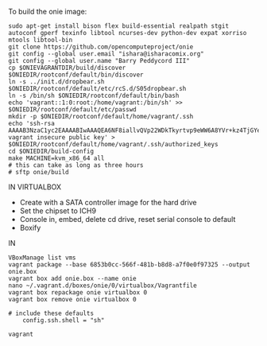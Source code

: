To build the onie image:

    sudo apt-get install bison flex build-essential realpath stgit autoconf gperf texinfo libtool ncurses-dev python-dev expat xorriso mtools libtool-bin
    git clone https://github.com/opencomputeproject/onie
    git config --global user.email "ishara@isharacomix.org"
    git config --global user.name "Barry Peddycord III"
    cp $ONIEVAGRANTDIR/build/discover $ONIEDIR/rootconf/default/bin/discover
    ln -s ../init.d/dropbear.sh $ONIEDIR/rootconf/default/etc/rcS.d/S05dropbear.sh
    ln -s /bin/sh $ONIEDIR/rootconf/default/bin/bash
    echo 'vagrant::1:0:root:/home/vagrant:/bin/sh' >> $ONIEDIR/rootconf/default/etc/passwd
    mkdir -p $ONIEDIR/rootconf/default/home/vagrant/.ssh
    echo 'ssh-rsa AAAAB3NzaC1yc2EAAAABIwAAAQEA6NF8iallvQVp22WDkTkyrtvp9eWW6A8YVr+kz4TjGYe7gHzIw+niNltGEFHzD8+v1I2YJ6oXevct1YeS0o9HZyN1Q9qgCgzUFtdOKLv6IedplqoPkcmF0aYet2PkEDo3MlTBckFXPITAMzF8dJSIFo9D8HfdOV0IAdx4O7PtixWKn5y2hMNG0zQPyUecp4pzC6kivAIhyfHilFR61RGL+GPXQ2MWZWFYbAGjyiYJnAmCP3NOTd0jMZEnDkbUvxhMmBYSdETk1rRgm+R4LOzFUGaHqHDLKLX+FIPKcF96hrucXzcWyLbIbEgE98OHlnVYCzRdK8jlqm8tehUc9c9WhQ== vagrant insecure public key' > $ONIEDIR/rootconf/default/home/vagrant/.ssh/authorized_keys
    cd $ONIEDIR/build-config
    make MACHINE=kvm_x86_64 all
    # this can take as long as three hours
    # sftp onie/build


IN VIRTUALBOX
 * Create with a SATA controller image for the hard drive
 * Set the chipset to ICH9
 * Console in, embed, delete cd drive, reset serial console to default
 * Boxify



IN
    
    VBoxManage list vms
    vagrant package --base 6853b0cc-566f-481b-b8d8-a7f0e0f97325 --output onie.box
    vagrant box add onie.box --name onie
    nano ~/.vagrant.d/boxes/onie/0/virtualbox/Vagrantfile
    vagrant box repackage onie virtualbox 0
    vagrant box remove onie virtualbox 0

    # include these defaults
        config.ssh.shell = "sh"

    vagrant 
